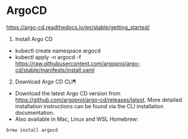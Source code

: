 # ArgoCD

https://argo-cd.readthedocs.io/en/stable/getting_started/

1. Install Argo CD

- kubectl create namespace argocd
- kubectl apply -n argocd -f https://raw.githubusercontent.com/argoproj/argo-cd/stable/manifests/install.yaml

2. Download Argo CD CLI¶

- Download the latest Argo CD version from https://github.com/argoproj/argo-cd/releases/latest. More detailed installation instructions can be found via the CLI installation documentation.
- Also available in Mac, Linux and WSL Homebrew:
```
brew install argocd
```
